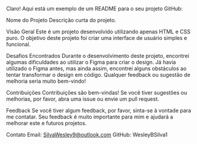 
Claro! Aqui está um exemplo de um README para o seu projeto GitHub:

Nome do Projeto
Descrição curta do projeto.

Visão Geral
Este é um projeto desenvolvido utilizando apenas HTML e CSS puro. O objetivo deste projeto foi criar uma interface de usuário simples e funcional.

Desafios Encontrados
Durante o desenvolvimento deste projeto, encontrei algumas dificuldades ao utilizar o Figma para criar o design. Já havia utilizado o Figma antes, mas ainda assim, encontrei alguns obstáculos ao tentar transformar o design em código. Qualquer feedback ou sugestão de melhoria seria muito bem-vindo!

Contribuições
Contribuições são bem-vindas! Se você tiver sugestões ou melhorias, por favor, abra uma issue ou envie um pull request.

Feedback
Se você tiver algum feedback, por favor, sinta-se à vontade para me contatar. Seu feedback é muito importante para mim e ajudará a melhorar este e futuros projetos.

Contato
Email: SilvaWesley9@outlook.com
GitHub: WesleyBSilva1
